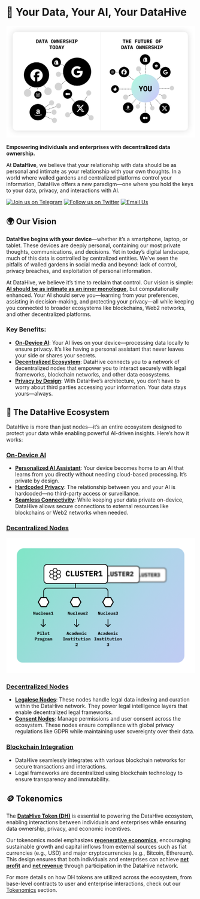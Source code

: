 # 🐝 Your Data, Your AI, Your **DataHive**

![Data Ownership](/profile/images/DataOwnFuture.png)

**Empowering individuals and enterprises with decentralized data ownership.**

At **DataHive**, we believe that your relationship with data should be as personal and intimate as your relationship with your own thoughts. In a world where walled gardens and centralized platforms control your information, DataHive offers a new paradigm—one where you hold the keys to your data, privacy, and interactions with AI.

[![Join us on Telegram](https://img.shields.io/badge/Telegram-Join%20Us-blue?logo=telegram)](https://t.me/datahiveofficial)
[![Follow us on Twitter](https://img.shields.io/badge/Twitter-Follow%20Us-blue?logo=twitter)](https://twitter.com/getdatahive)
[![Email Us](https://img.shields.io/badge/Email-Contact%20Us-blue?logo=gmail)](mailto:team@datahive.network)


## 🌍 **Our Vision**

**DataHive begins with your device**—whether it’s a smartphone, laptop, or tablet. These devices are deeply personal, containing our most private thoughts, communications, and decisions. Yet in today’s digital landscape, much of this data is controlled by centralized entities. We’ve seen the pitfalls of walled gardens in social media and beyond: lack of control, privacy breaches, and exploitation of personal information.

At DataHive, we believe it’s time to reclaim that control. Our vision is simple: **[AI should be as intimate as an inner monologue](./docs/ai-inner-monologue.md)**, but computationally enhanced. Your AI should serve you—learning from your preferences, assisting in decision-making, and protecting your privacy—all while keeping you connected to broader ecosystems like blockchains, Web2 networks, and other decentralized platforms.

### Key Benefits:
- **[On-Device AI](./docs/on-device-ai.md)**: Your AI lives on your device—processing data locally to ensure privacy. It’s like having a personal assistant that never leaves your side or shares your secrets.
- **[Decentralized Ecosystem](./docs/decentralized-nodes.md)**: DataHive connects you to a network of decentralized nodes that empower you to interact securely with legal frameworks, blockchain networks, and other data ecosystems.
- **[Privacy by Design](./docs/privacy-by-design.md)**: With DataHive’s architecture, you don’t have to worry about third parties accessing your information. Your data stays yours—always.

## 🚀 **The DataHive Ecosystem**

DataHive is more than just nodes—it’s an entire ecosystem designed to protect your data while enabling powerful AI-driven insights. Here’s how it works:

### **[On-Device AI](./docs/on-device-ai.md)**

- **[Personalized AI Assistant](./docs/personalized-ai-assistant.md)**: Your device becomes home to an AI that learns from you directly without needing cloud-based processing. It’s private by design.
- **[Hardcoded Privacy](./docs/hardcoded-privacy.md)**: The relationship between you and your AI is hardcoded—no third-party access or surveillance.
- **[Seamless Connectivity](./docs/seamless-connectivity.md)**: While keeping your data private on-device, DataHive allows secure connections to external resources like blockchains or Web2 networks when needed.

### **[Decentralized Nodes](./docs/decentralized-nodes.md)**

![Node Clusters](/profile/images/NodeClusters.png)

### **[Decentralized Nodes](./docs/decentralized-nodes.md)**
- **[Legalese Nodes](https://github.com/datahiv3/Legalese-Nodes)**: These nodes handle legal data indexing and curation within the DataHive network. They power legal intelligence layers that enable decentralized legal frameworks.
- **[Consent Nodes](https://github.com/datahiv3/Consent-Nodes)**: Manage permissions and user consent across the ecosystem. These nodes ensure compliance with global privacy regulations like GDPR while maintaining user sovereignty over their data.

### **[Blockchain Integration](./docs/blockchain-integration.md)**


- DataHive seamlessly integrates with various blockchain networks for secure transactions and interactions.
- Legal frameworks are decentralized using blockchain technology to ensure transparency and immutability.

## 🪙 Tokenomics

The [**DataHive Token (DH)**](./docs/DataHiveToken.md) is essential to powering the DataHive ecosystem, enabling interactions between individuals and enterprises while ensuring data ownership, privacy, and economic incentives.

Our tokenomics model emphasizes [**regenerative economics**](./docs/RegenerativeEconomics.md), encouraging sustainable growth and capital inflows from external sources such as fiat currencies (e.g., USD) and major cryptocurrencies (e.g., Bitcoin, Ethereum). This design ensures that both individuals and enterprises can achieve [**net profit**](./docs/NetProfit.md) and [**net revenue**](./docs/NetRevenue.md) through participation in the DataHive network.


For more details on how DH tokens are utilized across the ecosystem, from base-level contracts to user and enterprise interactions, check out our [Tokenomics](./docs/Tokenomics.md) section.